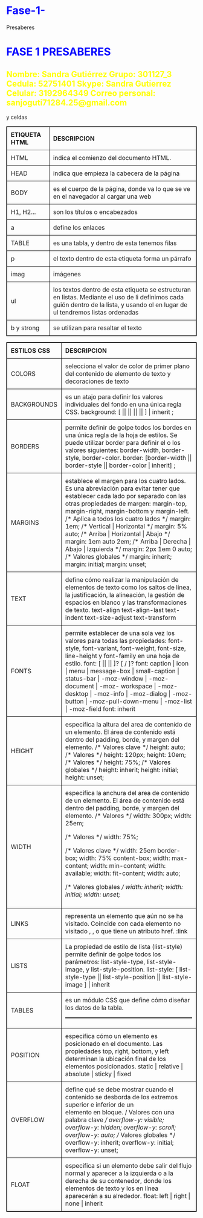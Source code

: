 # Fase-1-
Presaberes
<html lang-"es">
<meta http-equiv=”Content-Type” content=”text/html; charset=UTF-8″ />
<head>
  <h1> FASE 1 PRESABERES </h1>
   <style>
    h1 { color: #0000FF; }
   </style>
</head>
<body>
      <h2>Nombre: Sandra Gutiérrez
          Grupo: 301127_3
          Cedula: 52751401
          Skype: Sandra Gutierrez
          Celular: 3192964349
          Correo personal: sanjoguti71284.25@gmail.com
      </h2>
       <style>
    h2 { color:  #FFFF00; }     
   </style>
  <style type="text/css">
       table, th, td {   
    border: 1px solid black; 
    border-collapse: collapse; }    
    th, td {  
    padding: 10px; }
    th {
    text-align: left;}
   </style>
   <link rel="stylesheet" href="tabla.css">
</body>
<body>
     <table style="width: 100%">
         <tr> 
            <th>
                ETIQUETA HTML
            </th>
            <th>
                DESCRIPCION 
            </th>
         </tr>
         <tr>
           <td>
               HTML
            </td>
            <td>
               indica el comienzo del documento HTML.
            </td>
         </tr>
         <tr> 
            <td>
              HEAD
            </td>
            <td>
              indica que empieza la cabecera de la página
            </td>
         </tr>
         <tr> 
           <td>
              BODY
            </td>
            <td>
              es el cuerpo de la página, donde va lo que se ve en el navegador al cargar una web
            </td>
         </tr>
         <tr> <td>
              H1, H2...
            </td>
            <td>
              son los títulos o encabezados
            </td>
         </tr>
         <tr> 
           <td>
              a
            </td>
            <td>
              define los enlaces
            </td>
         </tr>
         <tr> 
           <td>
              TABLE
            </td>
            <td>
              es una tabla, y dentro de esta tenemos filas <tr> y celdas
            </td>
         </tr>
         <tr> 
           <td>
               p
            </td>
            <td>
               el texto dentro de esta etiqueta forma un párrafo
            </td>
         </tr>
         <tr>
           <td>
               imag
            </td>
            <td>
               imágenes
            </td>
         </tr>
         <tr> 
           <td>
               ul
            </td>
            <td> 
              los textos dentro de esta etiqueta se estructuran en listas. 
              Mediante el uso de li definimos cada guión dentro  
              de la lista, y usando ol en lugar de ul tendremos listas ordenadas
            </td>
         </tr>
         <tr>
           <td>
              b y strong
            </td>
            <td>
              se utilizan para resaltar el texto
            </td>
         </tr>
      </table>
</body>
       <body>
     <table style="width: 100%">
         <tr> 
            <th>
                ESTILOS CSS 
            </th>
            <th>
                DESCRIPCION 
            </th>
         </tr>
         <tr>
           <td>
               COLORS 
            </td>
            <td>
              <color> selecciona el valor de color de primer plano del contenido de elemento de texto y decoraciones de texto
            </td>
         </tr>
         <tr> 
            <td>
              BACKGROUNDS 
            </td>
            <td>
              es un atajo para definir los valores individuales del fondo en una única regla CSS.
              background: [  <background-color>    ||  <background-image>       ||
               <background-repeat>   ||  <background-attachment>  ||
               <background-position>
            ]   |   inherit ;
            </td>
         </tr>
         <tr> 
           <td>
              BORDERS
            </td>
            <td>
              permite definir de golpe todos los bordes en una única regla de la hoja de estilos. Se puede utilizar border para              definir el o los valores siguientes: border-width, border-style, border-color.
              border: [border-width || border-style || border-color | inherit] ;
            </td>
         </tr>
         <tr> <td>
             MARGINS
            </td>
            <td>
               establece el margen para los cuatro lados. Es una abreviación para evitar tener que establecer 
              cada lado por          separado con las otras propiedades de margen:  margin-top, margin-right, 
              margin-bottom y       margin-left.
              /* Aplica a todos los cuatro lados */
               margin: 1em;
              /* Vertical | Horizontal */
              margin: 5% auto;
          /* Arriba | Horizontal | Abajo */
           margin: 1em auto 2em; 
          /* Arriba | Derecha | Abajo | Izquierda */
           margin: 2px 1em 0 auto;
              /* Valores globales */
          margin: inherit;
          margin: initial;
          margin: unset;
            </td>
         </tr>
         <tr> 
           <td>
             TEXT
            </td>
            <td>
             define cómo realizar la manipulación de elementos de texto como los saltos de línea, la justificación, 
              la      alineación, 
             la gestión de espacios en blanco y las transformaciones de texto.
              text-align text-align-last text-indent text-size-adjust text-transform
            </td>
         </tr>
         <tr> 
           <td>
              FONTS
            </td>
            <td>
              permite establecer de una sola vez los valores para todas las propiedades: font-style, font-variant, 
              font-weight, font-size, line-height y font-family en una hoja de estilo.
              font: [ <font-style> || <font-variant> || <font-weight> ]? <font-size> [ / <line-height> ]? <font-family>
            font: caption | icon | menu | message-box | small-caption | status-bar | -moz-window | -moz-document | 
              -moz- workspace | -moz-desktop | -moz-info | -moz-dialog | -moz-button | -moz-pull-down-menu 
              | -moz-list | -moz-field font: inherit
            </td>
         </tr>
         <tr> 
           <td>
               HEIGHT
            </td>
            <td>
               especifica la altura del area de contenido de un elemento. El área de contenido está dentro del padding, 
              borde, y margen del elemento.
              /* Valores clave */
        height: auto;
        /* Valores <length> */
       height: 120px;
      height: 10em;
      /* Valores <percentage> */
     height: 75%;
      /* Valores globales */
    height: inherit;
    height: initial;
    height: unset;
            </td>
         </tr>
         <tr>
           <td>
               WIDTH
            </td>
            <td>
              especifica la anchura del area de contenido de un elemento. El área de contenido está dentro del padding, borde, y margen del elemento.
              /* Valores <length> */
width: 300px;
width: 25em;

/* Valores <percentage> */
width: 75%;

/* Valores clave */
width: 25em border-box;
width: 75% content-box;
width: max-content;
width: min-content;
width: available;
width: fit-content;
width: auto;

/* Valores globales */
width: inherit;
width: initial;
width: unset;
            </td>
         </tr>
         <tr> 
           <td>
               LINKS
            </td>
            <td> 
              representa un elemento que aún no se ha visitado. Coincide con cada elemento no visitado <a>, <area>, 
              o <link> que tiene un atributo href.
              :link
            </td>
         </tr>
         <tr>
           <td>
             LISTS
            </td>
            <td>
              La propiedad de estilo de lista (list-style) permite definir de golpe todos los parámetros: 
              list-style-type, list-style-image, y list-style-position.
              list-style: [ list-style-type || list-style-position || list-style-image ] | inherit
            </td>
         </tr>
          <tr>
           <td>
            TABLES
            </td>
            <td>
              es un módulo CSS que define cómo diseñar los datos de la tabla.
              <table> </table>
            </td>
         </tr>
          <tr>
           <td>
            POSITION
            </td>
            <td>
              especifica cómo un elemento es posicionado en el documento. Las propiedades top, right, bottom, 
              y left determinan la ubicación final de los elementos posicionados.
              static | relative | absolute | sticky | fixed
            </td>
         </tr>
          <tr>
           <td>
            OVERFLOW
            </td>
            <td>
              define qué se debe mostrar cuando el contenido se desborda de los extremos superior e inferior de un  
              elemento en  bloque.
              /* Valores con una palabra clave */
      overflow-y: visible;
         overflow-y: hidden;
        overflow-y: scroll;
       overflow-y: auto;
           /* Valores globales */
           overflow-y: inherit;
       overflow-y: initial;
       overflow-y: unset;
            </td>
         </tr>
          <tr>
           <td>
            FLOAT
            </td>
            <td>
              especifica si un elemento debe salir del flujo normal y aparecer a la izquierda o a la derecha de su 
              contenedor, donde los elementos de texto y los en línea aparecerán a su alrededor.
             float: left | right | none | inherit
            </td>
         </tr>
      </table>
</body>






